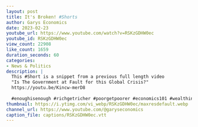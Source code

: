 ```yaml
---
layout: post
title: It's Broken! #Shorts
author: Garys Economics
date: 2023-02-23
youtube_url: https://www.youtube.com/watch?v=RSKzGDHW0ec
youtube_id: RSKzGDHW0ec
view_count: 22908
like_count: 1659
duration_seconds: 60
categories:
- News & Politics
description: |
  This #Short is a snippet from a previous full length video 
  "Is The Government at Fault for this Global Crisis?" 
  https://youtu.be/Kincw-merD8
  
  #enoughisenough #richgetricher #poorgetpoorer #economics101 #wealthinequality # taxwealthnotwork
thumbnail: https://i.ytimg.com/vi_webp/RSKzGDHW0ec/maxresdefault.webp
channel_url: https://www.youtube.com/@garyseconomics
caption_file: captions/RSKzGDHW0ec.vtt
---
```

